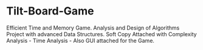# Tilt-Board-Game
Efficient Time and Memory Game. Analysis and Design of Algorithms Project with advanced Data Structures.
Soft Copy Attached with Complexity Analysis - Time Analysis - Also GUI attached for the Game.
